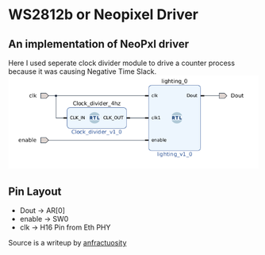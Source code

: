 # WS2812b or Neopixel Driver
## An implementation of NeoPxl driver 
Here I used seperate clock divider module to drive a counter process because it was causing Negative Time Slack.
![schmatics](image.png)


## Pin Layout
* Dout -> AR[0]
* enable -> SW0
* clk  -> H16 Pin from Eth PHY

Source is a writeup by [anfractuosity](https://www.anfractuosity.com/projects/lightdriver/)
